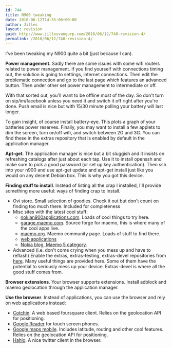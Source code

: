 ```yaml
---
id: 744
title: N900 tweaking
date: 2010-06-12T14:35:06+00:00
author: Jilles
layout: revision
guid: http://www.jillesvangurp.com/2010/06/12/740-revision-4/
permalink: /2010/06/12/740-revision-4/
---
```

I've been tweaking my N900 quite a bit (just because I can).

<strong>Power management.</strong> Sadly there are some issues with some wifi routers related to power management. If you find yourself with connections timing out, the solution is going to settings, internet connections. Then edit the problematic connection and go to the last page which features an advanced button. Then under other set power management to intermediate or off.

With that sorted out, you'll want to be offline most of the day. So don't turn on sip/im/facebook unless you need it and switch it off right after you're done. Push email is nice but with 15/30 minute polling your battery will last longer.

To gain insight, of course install battery-eye. This plots a graph of your batteries power reserves. Finally, you may want to install a few applets to dim the screen, turn on/off wifi, and switch between 2G and 3G. You can find these in the extras repository that is enabled by default in the application manager. 

<strong>Apt-get</strong>. The application manager is nice but a bit sluggish and it insists on refreshing catalogs after just about each tap. Use it to install openssh and make sure to pick a good password (or set up key authentication). Then ssh into your n900 and use apt-get update and apt-get install just like you would on any decent Debian box. This is why you got this device.

<strong>Finding stuff to install</strong>. Instead of listing all the crap I installed, I'll provide something more useful: ways of finding crap to install.
<ul>
	<li>Ovi store. Small selection of goodies. Check it out but don't count on finding too much there. Included for completeness</li>
	<li>Misc sites with the latest cool stuff: 
<ul>
	<li><a href="http://www.nokian900applications.com">nokian900applications.com</a>. Loads of cool things to try here.</li>
	<li><a href="https://garage.maemo.org/">garage.maemo.com</a>. Source forge for maemo, this is where many of the cool apps live.</li>
	<li><a href="http://maemo.org/">maemo.org</a>. Maemo community page. Loads of stuff to find there.</li>
	<li><a href="http://wiki.maemo.org/N900_Web_Applications">web applications</a></li>
	<li><a href="http://nokiamobileblog.com/category/maemo-5/">Nokia blog, Maemo 5 category</a>.</li>
</ul>
</li>        
	<li>Advanced (i.e. don't come crying when you mess up and have to reflash) Enable the extras, extras-testing, extras-devel repositories from <a href="http://www.nokian900applications.com/repositories-extras-extras-devel-and-extras-testing-for-nokia-n900/">here</a>. Many useful things are provided here. Some of them have the potential to seriously mess up your device. Extras-devel is where all the good stuff comes from.</li>
</ul>

<strong>Browser extensions</strong>. Your browser supports extensions. Install adblock and maemo geolocation through the application manager.

<strong>Use the browser</strong>. Instead of applications, you can use the browser and rely on web applications instead:
<ul>
	<li><a href="http://cotchin.com/m/">Cotchin</a>. A web based foursquare client. Relies on the geolocation API for positioning.</li>
	<li><a href="https://www.google.com/reader/i">Google Reader</a> for touch screen phones.</li>
	<li><a href="http://www.google.com/maps/m">Google maps mobile</a>. Includes latitude, routing and other cool features. Relies on the geolocation API for positioning.</li>
	<li><a href="hahlo.com">Hahlo</a>. A nice twitter client in the browser.</li>
</ul>

